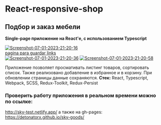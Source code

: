 # React-responsive-shop

## Подбор и заказ мебели

**Single-page приложение на React'е, с использованием Typescript**

<a href="https://ibb.co/ZM8cPjD"><img src="https://i.ibb.co/XCsFgQR/Screenshot-07-01-2023-21-20-16.png" alt="Screenshot-07-01-2023-21-20-16" border="0"></a><br /><a target='_blank' href='https://es.imgbb.com/'>pagina para guardar links</a><br />
<a href="https://ibb.co/mF10rBh"><img src="https://i.ibb.co/FqNXkW8/Screenshot-07-01-2023-21-20-36.png" alt="Screenshot-07-01-2023-21-20-36" border="0"></a>
<a href="https://ibb.co/vzkxZ05"><img src="https://i.ibb.co/kcXgQNn/Screenshot-07-01-2023-21-20-58.png" alt="Screenshot-07-01-2023-21-20-58" border="0"></a>

Приложение позволяет просмативать листинг товаров, сортировать список. Также реализовано добавление в избранное и в корзину. При обновлении страницы данные сохраняются.
**Стек:** React, Typescript, Webpack, SCSS, Redux-Toolkit, Redux-Persist

### Проверить работу приложения в реальном времени можно по ссылке:
http://sky-test.netlify.app/
а также на gh-pages: https://detonatorx.github.io/sky-goods/
